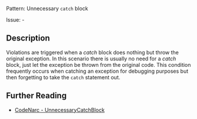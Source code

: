 Pattern: Unnecessary `catch` block

Issue: -

## Description

Violations are triggered when a *catch* block does nothing but throw the original exception. In this scenario there is usually no need for a *catch* block, just let the exception be thrown from the original code. This condition frequently occurs when catching an exception for debugging purposes but then forgetting to take the `catch` statement out.

## Further Reading

* [CodeNarc - UnnecessaryCatchBlock](https://codenarc.github.io/CodeNarc/codenarc-rules-unnecessary.html#unnecessarycatchblock-rule)